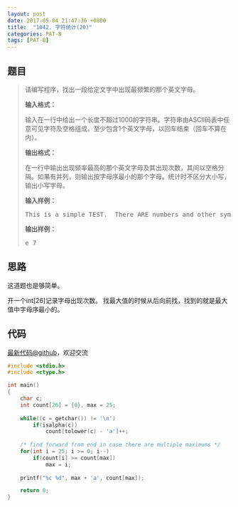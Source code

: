 ```yaml
---
layout: post
date: 2017-05-04 21:47:36 +0800
title:  "1042. 字符统计(20)"
categories: PAT-B
tags: [PAT-B]
---
```


## 题目

> <div id="problemContent">
> <p>
> 请编写程序，找出一段给定文字中出现最频繁的那个英文字母。</p>
> <p><b>
> 输入格式：
> </b></p>
> <p>
> 输入在一行中给出一个长度不超过1000的字符串。字符串由ASCII码表中任意可见字符及空格组成，至少包含1个英文字母，以回车结束（回车不算在内）。
> </p>
> <p><b>
> 输出格式：
> </b></p>
> <p>
> 在一行中输出出现频率最高的那个英文字母及其出现次数，其间以空格分隔。如果有并列，则输出按字母序最小的那个字母。统计时不区分大小写，输出小写字母。</p>
> <b>输入样例：</b><pre>
> This is a simple TEST.  There ARE numbers and other symbols 1&amp;2&amp;3...........
> </pre>
> <b>输出样例：</b><pre>
> e 7
> </pre>
> </div>

## 思路

这道题也是够简单。

开一个int[26]记录字母出现次数。
找最大值的时候从后向前找，找到的就是最大值中字母序最小的。

## 代码

[最新代码@github](https://github.com/OliverLew/PAT/blob/master/PATBasic/1042.c)，欢迎交流
```c
#include <stdio.h>
#include <ctype.h>

int main()
{
    char c;
    int count[26] = {0}, max = 25;
    
    while((c = getchar()) != '\n') 
        if(isalpha(c))
            count[tolower(c) - 'a']++;
    
    /* find forward from end in case there are multiple maximums */
    for(int i = 25; i >= 0; i--) 
        if(count[i] >= count[max])
            max = i;
    
    printf("%c %d", max + 'a', count[max]);

    return 0;
}

```